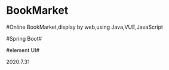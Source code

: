 # BookMarket
#Online BookMarket,display by web,using Java,VUE,JavaScript

#Spring Boot#

#element UI#

2020.7.31
